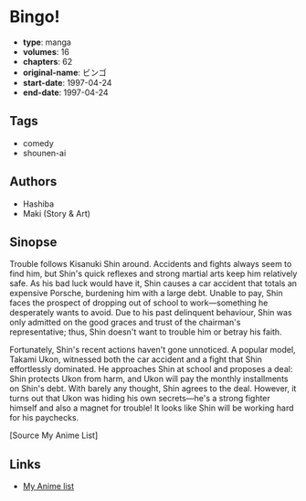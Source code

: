 # Bingo!

-   **type**: manga
-   **volumes**: 16
-   **chapters**: 62
-   **original-name**: ビンゴ
-   **start-date**: 1997-04-24
-   **end-date**: 1997-04-24

## Tags

-   comedy
-   shounen-ai

## Authors

-   Hashiba
-   Maki (Story & Art)

## Sinopse

Trouble follows Kisanuki Shin around. Accidents and fights always seem to find him, but Shin's quick reflexes and strong martial arts keep him relatively safe. As his bad luck would have it, Shin causes a car accident that totals an expensive Porsche, burdening him with a large debt. Unable to pay, Shin faces the prospect of dropping out of school to work—something he desperately wants to avoid. Due to his past delinquent behaviour, Shin was only admitted on the good graces and trust of the chairman's representative; thus, Shin doesn't want to trouble him or betray his faith.

Fortunately, Shin's recent actions haven't gone unnoticed. A popular model, Takami Ukon, witnessed both the car accident and a fight that Shin effortlessly dominated. He approaches Shin at school and proposes a deal: Shin protects Ukon from harm, and Ukon will pay the monthly installments on Shin's debt. With barely any thought, Shin agrees to the deal. However, it turns out that Ukon was hiding his own secrets—he's a strong fighter himself and also a magnet for trouble! It looks like Shin will be working hard for his paychecks.

[Source My Anime List]

## Links

-   [My Anime list](https://myanimelist.net/manga/12128/Bingo)
